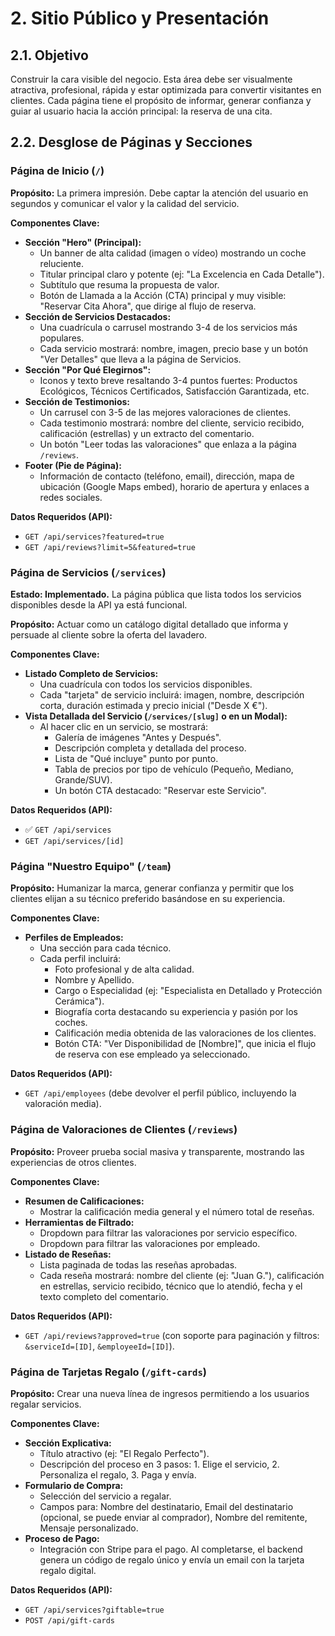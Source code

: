 <!-- File: /docs/features/02-public-site.md - v1.0 -->

# 2. Sitio Público y Presentación

## 2.1. Objetivo

Construir la cara visible del negocio. Esta área debe ser visualmente atractiva, profesional, rápida y estar optimizada para convertir visitantes en clientes. Cada página tiene el propósito de informar, generar confianza y guiar al usuario hacia la acción principal: la reserva de una cita.

## 2.2. Desglose de Páginas y Secciones

### Página de Inicio (`/`)

**Propósito:** La primera impresión. Debe captar la atención del usuario en segundos y comunicar el valor y la calidad del servicio.

**Componentes Clave:**

- **Sección "Hero" (Principal):**
  - Un banner de alta calidad (imagen o vídeo) mostrando un coche reluciente.
  - Titular principal claro y potente (ej: "La Excelencia en Cada Detalle").
  - Subtítulo que resuma la propuesta de valor.
  - Botón de Llamada a la Acción (CTA) principal y muy visible: "Reservar Cita Ahora", que dirige al flujo de reserva.
- **Sección de Servicios Destacados:**
  - Una cuadrícula o carrusel mostrando 3-4 de los servicios más populares.
  - Cada servicio mostrará: nombre, imagen, precio base y un botón "Ver Detalles" que lleva a la página de Servicios.
- **Sección "Por Qué Elegirnos":**
  - Iconos y texto breve resaltando 3-4 puntos fuertes: Productos Ecológicos, Técnicos Certificados, Satisfacción Garantizada, etc.
- **Sección de Testimonios:**
  - Un carrusel con 3-5 de las mejores valoraciones de clientes.
  - Cada testimonio mostrará: nombre del cliente, servicio recibido, calificación (estrellas) y un extracto del comentario.
  - Un botón "Leer todas las valoraciones" que enlaza a la página `/reviews`.
- **Footer (Pie de Página):**
  - Información de contacto (teléfono, email), dirección, mapa de ubicación (Google Maps embed), horario de apertura y enlaces a redes sociales.

**Datos Requeridos (API):**

- `GET /api/services?featured=true`
- `GET /api/reviews?limit=5&featured=true`

### Página de Servicios (`/services`)

**Estado: Implementado.** La página pública que lista todos los servicios disponibles desde la API ya está funcional.

**Propósito:** Actuar como un catálogo digital detallado que informa y persuade al cliente sobre la oferta del lavadero.

**Componentes Clave:**

- **Listado Completo de Servicios:**
  - Una cuadrícula con todos los servicios disponibles.
  - Cada "tarjeta" de servicio incluirá: imagen, nombre, descripción corta, duración estimada y precio inicial ("Desde X €").
- **Vista Detallada del Servicio (`/services/[slug]` o en un Modal):**
  - Al hacer clic en un servicio, se mostrará:
    - Galería de imágenes "Antes y Después".
    - Descripción completa y detallada del proceso.
    - Lista de "Qué incluye" punto por punto.
    - Tabla de precios por tipo de vehículo (Pequeño, Mediano, Grande/SUV).
    - Un botón CTA destacado: "Reservar este Servicio".

**Datos Requeridos (API):**

- ✅ `GET /api/services`
- `GET /api/services/[id]`

### Página "Nuestro Equipo" (`/team`)

**Propósito:** Humanizar la marca, generar confianza y permitir que los clientes elijan a su técnico preferido basándose en su experiencia.

**Componentes Clave:**

- **Perfiles de Empleados:**
  - Una sección para cada técnico.
  - Cada perfil incluirá:
    - Foto profesional y de alta calidad.
    - Nombre y Apellido.
    - Cargo o Especialidad (ej: "Especialista en Detallado y Protección Cerámica").
    - Biografía corta destacando su experiencia y pasión por los coches.
    - Calificación media obtenida de las valoraciones de los clientes.
    - Botón CTA: "Ver Disponibilidad de [Nombre]", que inicia el flujo de reserva con ese empleado ya seleccionado.

**Datos Requeridos (API):**

- `GET /api/employees` (debe devolver el perfil público, incluyendo la valoración media).

### Página de Valoraciones de Clientes (`/reviews`)

**Propósito:** Proveer prueba social masiva y transparente, mostrando las experiencias de otros clientes.

**Componentes Clave:**

- **Resumen de Calificaciones:**
  - Mostrar la calificación media general y el número total de reseñas.
- **Herramientas de Filtrado:**
  - Dropdown para filtrar las valoraciones por servicio específico.
  - Dropdown para filtrar las valoraciones por empleado.
- **Listado de Reseñas:**
  - Lista paginada de todas las reseñas aprobadas.
  - Cada reseña mostrará: nombre del cliente (ej: "Juan G."), calificación en estrellas, servicio recibido, técnico que lo atendió, fecha y el texto completo del comentario.

**Datos Requeridos (API):**

- `GET /api/reviews?approved=true` (con soporte para paginación y filtros: `&serviceId=[ID]`, `&employeeId=[ID]`).

### Página de Tarjetas Regalo (`/gift-cards`)

**Propósito:** Crear una nueva línea de ingresos permitiendo a los usuarios regalar servicios.

**Componentes Clave:**

- **Sección Explicativa:**
  - Título atractivo (ej: "El Regalo Perfecto").
  - Descripción del proceso en 3 pasos: 1. Elige el servicio, 2. Personaliza el regalo, 3. Paga y envía.
- **Formulario de Compra:**
  - Selección del servicio a regalar.
  - Campos para: Nombre del destinatario, Email del destinatario (opcional, se puede enviar al comprador), Nombre del remitente, Mensaje personalizado.
- **Proceso de Pago:**
  - Integración con Stripe para el pago. Al completarse, el backend genera un código de regalo único y envía un email con la tarjeta regalo digital.

**Datos Requeridos (API):**

- `GET /api/services?giftable=true`
- `POST /api/gift-cards`

